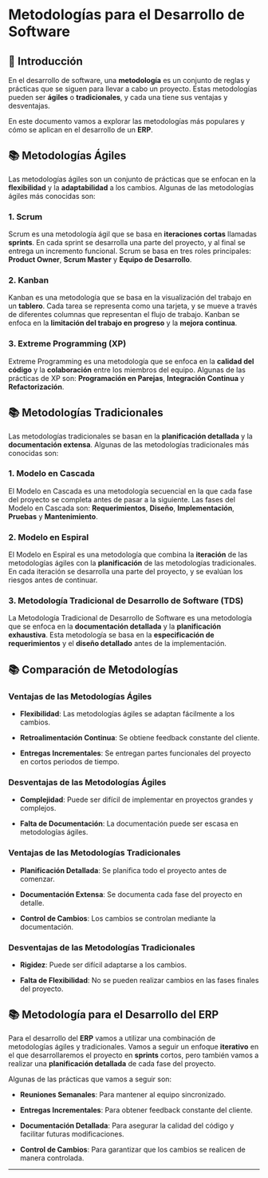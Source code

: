 # Metodologías para el Desarrollo de Software

## 📌 Introducción

En el desarrollo de software, una **metodología** es un conjunto de reglas y prácticas que se siguen para llevar a cabo un proyecto. Estas metodologías pueden ser **ágiles** o **tradicionales**, y cada una tiene sus ventajas y desventajas.

En este documento vamos a explorar las metodologías más populares y cómo se aplican en el desarrollo de un **ERP**.

## 📚 Metodologías Ágiles

Las metodologías ágiles son un conjunto de prácticas que se enfocan en la **flexibilidad** y la **adaptabilidad** a los cambios. Algunas de las metodologías ágiles más conocidas son:

### 1. **Scrum**

Scrum es una metodología ágil que se basa en **iteraciones cortas** llamadas **sprints**. En cada sprint se desarrolla una parte del proyecto, y al final se entrega un incremento funcional. Scrum se basa en tres roles principales: **Product Owner**, **Scrum Master** y **Equipo de Desarrollo**.

### 2. **Kanban**

Kanban es una metodología que se basa en la visualización del trabajo en un **tablero**. Cada tarea se representa como una tarjeta, y se mueve a través de diferentes columnas que representan el flujo de trabajo. Kanban se enfoca en la **limitación del trabajo en progreso** y la **mejora continua**.

### 3. **Extreme Programming (XP)**

Extreme Programming es una metodología que se enfoca en la **calidad del código** y la **colaboración** entre los miembros del equipo. Algunas de las prácticas de XP son: **Programación en Parejas**, **Integración Continua** y **Refactorización**.

## 📚 Metodologías Tradicionales

Las metodologías tradicionales se basan en la **planificación detallada** y la **documentación extensa**. Algunas de las metodologías tradicionales más conocidas son:

### 1. **Modelo en Cascada**

El Modelo en Cascada es una metodología secuencial en la que cada fase del proyecto se completa antes de pasar a la siguiente. Las fases del Modelo en Cascada son: **Requerimientos**, **Diseño**, **Implementación**, **Pruebas** y **Mantenimiento**.

### 2. **Modelo en Espiral**

El Modelo en Espiral es una metodología que combina la **iteración** de las metodologías ágiles con la **planificación** de las metodologías tradicionales. En cada iteración se desarrolla una parte del proyecto, y se evalúan los riesgos antes de continuar.

### 3. **Metodología Tradicional de Desarrollo de Software (TDS)**

La Metodología Tradicional de Desarrollo de Software es una metodología que se enfoca en la **documentación detallada** y la **planificación exhaustiva**. Esta metodología se basa en la **especificación de requerimientos** y el **diseño detallado** antes de la implementación.

## 📚 Comparación de Metodologías

### **Ventajas de las Metodologías Ágiles**

- **Flexibilidad**: Las metodologías ágiles se adaptan fácilmente a los cambios.

- **Retroalimentación Continua**: Se obtiene feedback constante del cliente.

- **Entregas Incrementales**: Se entregan partes funcionales del proyecto en cortos periodos de tiempo.

### **Desventajas de las Metodologías Ágiles**

- **Complejidad**: Puede ser difícil de implementar en proyectos grandes y complejos.

- **Falta de Documentación**: La documentación puede ser escasa en metodologías ágiles.

### **Ventajas de las Metodologías Tradicionales**

- **Planificación Detallada**: Se planifica todo el proyecto antes de comenzar.

- **Documentación Extensa**: Se documenta cada fase del proyecto en detalle.

- **Control de Cambios**: Los cambios se controlan mediante la documentación.

### **Desventajas de las Metodologías Tradicionales**

- **Rigidez**: Puede ser difícil adaptarse a los cambios.

- **Falta de Flexibilidad**: No se pueden realizar cambios en las fases finales del proyecto.

## 📚 Metodología para el Desarrollo del ERP

Para el desarrollo del **ERP** vamos a utilizar una combinación de metodologías ágiles y tradicionales. Vamos a seguir un enfoque **iterativo** en el que desarrollaremos el proyecto en **sprints** cortos, pero también vamos a realizar una **planificación detallada** de cada fase del proyecto.

Algunas de las prácticas que vamos a seguir son:

- **Reuniones Semanales**: Para mantener al equipo sincronizado.

- **Entregas Incrementales**: Para obtener feedback constante del cliente.

- **Documentación Detallada**: Para asegurar la calidad del código y facilitar futuras modificaciones.

- **Control de Cambios**: Para garantizar que los cambios se realicen de manera controlada.

---